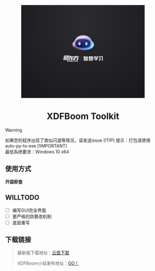 <div align="center">
<a><img src="./Main/ico/封面.png" width="400" height="300" alt="XDFBoom Toolkit"></a>
</div>

<div align="center">

# XDFBoom Toolkit

</div>

> [!WARNING]
> 如果您的程序出现了类似闪退等情况，请发送issue
> [!TIP]
> 提示：打包请使用auto-py-to-exe
> [!IMPORTANT]  
> 最低系统要求：Windows 10 x64

## 使用方式

**开袋即食**

## WILLTODO
- [ ] 编写GUI完全界面
- [ ] 更严格的防篡改机制
- [ ] 底层重写
      
## 下载链接
> 最新版下载地址：[云盘下载](https://file2.xdfboom.com)
> 
> XDFBoom小站发布地址：[GO！](https://blog.xdfboom.com)